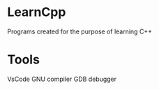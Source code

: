 # LearnCpp
Programs created for the purpose of learning C++

# Tools 
VsCode
GNU compiler 
GDB debugger 



